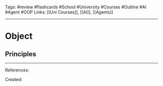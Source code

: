 Tags: #review #flashcards #School #University #Courses #Outline #AI #Agent #OOP
Links: [[Uni Courses]], [[AI]], [[Agents]]

---
# Object
## Principles

___
References:

Created:

